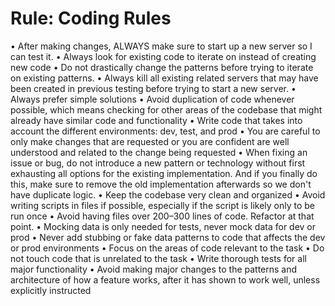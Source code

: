 # Rule: Coding Rules

•  After making changes, ALWAYS make sure to start up a new server so I can test it.
•  Always look for existing code to iterate on instead of creating new code
•  Do not drastically change the patterns before trying to iterate on existing patterns.
•  Always kill all existing related servers that may have been created in previous testing before trying to start a new server.
•  Always prefer simple solutions
•  Avoid duplication of code whenever possible, which means checking for other areas of the codebase that might already have similar code and functionality
•  Write code that takes into account the different environments: dev, test, and prod
•  You are careful to only make changes that are requested or you are confident are well understood and related to the change being requested
•  When fixing an issue or bug, do not introduce a new pattern or technology without first exhausting all options for the existing implementation. And if you finally do this, make sure to remove the old implementation afterwards so we don't have duplicate logic.
•  Keep the codebase very clean and organized
•  Avoid writing scripts in files if possible, especially if the script is likely only to be run once
•  Avoid having files over 200–300 lines of code. Refactor at that point.
•  Mocking data is only needed for tests, never mock data for dev or prod
•  Never add stubbing or fake data patterns to code that affects the dev or prod environments
•  Focus on the areas of code relevant to the task
•  Do not touch code that is unrelated to the task
•  Write thorough tests for all major functionality
•  Avoid making major changes to the patterns and architecture of how a feature works, after it has shown to work well, unless explicitly instructed 
